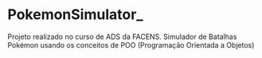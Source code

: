 # PokemonSimulator_
Projeto realizado no curso de ADS da FACENS. Simulador de Batalhas Pokémon usando os conceitos de POO (Programação Orientada a Objetos)
